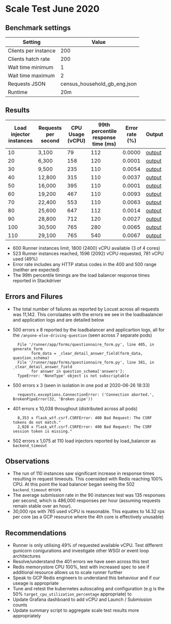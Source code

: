 # Scale Test June 2020

## Benchmark settings

| Setting | Value |
| --- | ---| 
| Clients per instance | 200 |
| Clients hatch rate   | 200 |
| Wait time minimum | 1 |
| Wait time maximum | 2 |
| Requests JSON | census_household_gb_eng.json |
| Runtime | 20m |

## Results

| Load injector instances | Requests per second | CPU Usage (vCPU) | 99th percentile response time (ms) | Error rate (%) | Output |
| --- | --- | --- | --- | --- | --- |
| 10 |3,100|79|112|0.0000|[output](https://console.cloud.google.com/storage/browser/eq-stress-test-load-injectors-benchmark-outputs/stress-test/2020-06-26T13:48:28)|
| 20 |6,300|158|120|0.0001 |[output](https://console.cloud.google.com/storage/browser/eq-stress-test-load-injectors-benchmark-outputs/stress-test/2020-06-26T14:10:41)|
| 30 |9,500|235|110|0.0054|[output](https://console.cloud.google.com/storage/browser/eq-stress-test-load-injectors-benchmark-outputs/stress-test/2020-06-26T14:32:50)|
| 40 |12,800|315|110|0.0037|[output](https://console.cloud.google.com/storage/browser/eq-stress-test-load-injectors-benchmark-outputs/stress-test/2020-06-26T14:55:14)|
| 50 |16,000|395|110|0.0001|[output](https://console.cloud.google.com/storage/browser/eq-stress-test-load-injectors-benchmark-outputs/stress-test/2020-06-26T15:17:18)|
| 60 |19,200|467|110|0.0093|[output](https://console.cloud.google.com/storage/browser/eq-stress-test-load-injectors-benchmark-outputs/stress-test/2020-06-26T15:40:10)|
| 70 |22,400|553|110|0.0063|[output](https://console.cloud.google.com/storage/browser/eq-stress-test-load-injectors-benchmark-outputs/stress-test/2020-06-26T16:02:20)|
| 80 |25,600|647|112 |0.0014|[output](https://console.cloud.google.com/storage/browser/eq-stress-test-load-injectors-benchmark-outputs/stress-test/2020-06-26T16:24:29)|
| 90 |28,800|712|120|0.0027|[output](https://console.cloud.google.com/storage/browser/eq-stress-test-load-injectors-benchmark-outputs/stress-test/2020-06-26T16:47:18)|
| 100 |30,500|765|280|0.0065|[output](https://console.cloud.google.com/storage/browser/eq-stress-test-load-injectors-benchmark-outputs/stress-test/2020-06-26T17:09:28)|
| 110 |29,100|765|540|0.0067|[output](https://console.cloud.google.com/storage/browser/eq-stress-test-load-injectors-benchmark-outputs/stress-test/2020-06-26T17:31:39)|

- 600 Runner instances limit, 1800 (2400) vCPU available (3 of 4 cores)
- 523 Runner instances reached, 1596 (2092) vCPU requested, 781 vCPU used (49%)
- Error rate includes any HTTP status codes in the 400 and 500 range (neither are expected)
- The 99th percentile timings are the load balancer response times reported in Stackdriver

## Errors and Filures

- The total number of failures as reported by Locust across all requests was 11,142. This corrolaates with the errors we see in the loadbaalancer and application logs and are detailed below
- 500 errors x 8 reported by the loadbalancer and applicartion logs, all for the `/anyone-else-driving-question` (seen across 7 separate pods)
        
        File '/runner/app/forms/questionnaire_form.py', line 405, in generate_form
              form_data = _clear_detail_answer_field(form_data, question_schema)
        File '/runner/app/forms/questionnaire_form.py', line 381, in _clear_detail_answer_field
              for answer in question_schema['answers']:
        TypeError: 'NoneType' object is not subscriptable

- 500 errors x 3 (seen in isolation in one pod at 2020-06-26 18:33)
            
        requests.exceptions.ConnectionError: ('Connection aborted.', BrokenPipeError(32, 'Broken pipe'))
             
- 401 errors x 10,038 throughout (distributed across all pods)
        
        8,353 x flask_wtf.csrf.CSRFError: 400 Bad Request: The CSRF tokens do not match."
        2,028 x flask_wtf.csrf.CSRFError: 400 Bad Request: The CSRF session token is missing."

- 502 errors x 1,075 at 110 load injectors reported by load_balancer as `backend_timeout`

## Observations

- The run of 110 instances saw significant increase in response times resulting in request timeouts. This coensided with Redis reaching 100% CPU. At this point the load balancer began seeing the 502 `backend_timeout` errors 
- The average submission rate in the 90 instances test was 135 responses per second, which is 486,000 responses per hour (assuming requests remain stable over an hour).
- 30,000 rps with 765 used vCPU is reasonable. This equates to 14.32 rps per core (as a GCP resource where the 4th core is effectively unusable) 

## Recommendations

- Runner is only utilising 49% of requested available vCPU. Test different gunicorn conigurations and investigate other WSGI or event loop architectures
- Resolve/understand the 401 errors we have seen across this test
- Redis memorystore CPU 100%, test with increased spec to see if additional resource allows us to scale runner further
- Speak to GCP Redis engineers to understand this behaviour and if our useage is appropriate
- Tune and retest the kubernetes autoscaling and configuration (e.g is the 50% `target_cpu_utilization_percentage` appropriate) to 
- Update Grafana dashboard to add vCPU and Launch / Submission counts
- Update summary script to aggregate scale test results more appropriately 
